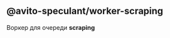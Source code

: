 @avito-speculant/worker-scraping
--------------------------------

Воркер для очереди **scraping**

